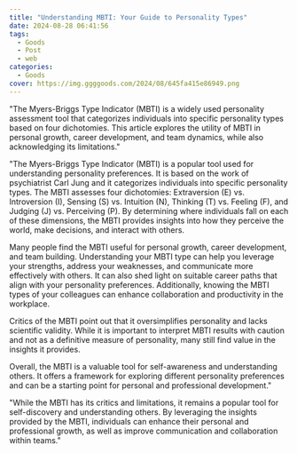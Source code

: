 ```yaml
---
title: "Understanding MBTI: Your Guide to Personality Types"
date: 2024-08-28 06:41:56
tags:
  - Goods
  - Post
  - web
categories:
  - Goods
cover: https://img.ggggoods.com/2024/08/645fa415e86949.png
---
```


"The Myers-Briggs Type Indicator (MBTI) is a widely used personality assessment tool that categorizes individuals into specific personality types based on four dichotomies. This article explores the utility of MBTI in personal growth, career development, and team dynamics, while also acknowledging its limitations."

"The Myers-Briggs Type Indicator (MBTI) is a popular tool used for understanding personality preferences. It is based on the work of psychiatrist Carl Jung and it categorizes individuals into specific personality types. The MBTI assesses four dichotomies: Extraversion (E) vs. Introversion (I), Sensing (S) vs. Intuition (N), Thinking (T) vs. Feeling (F), and Judging (J) vs. Perceiving (P). By determining where individuals fall on each of these dimensions, the MBTI provides insights into how they perceive the world, make decisions, and interact with others.

Many people find the MBTI useful for personal growth, career development, and team building. Understanding your MBTI type can help you leverage your strengths, address your weaknesses, and communicate more effectively with others. It can also shed light on suitable career paths that align with your personality preferences. Additionally, knowing the MBTI types of your colleagues can enhance collaboration and productivity in the workplace.

Critics of the MBTI point out that it oversimplifies personality and lacks scientific validity. While it is important to interpret MBTI results with caution and not as a definitive measure of personality, many still find value in the insights it provides.

Overall, the MBTI is a valuable tool for self-awareness and understanding others. It offers a framework for exploring different personality preferences and can be a starting point for personal and professional development."

"While the MBTI has its critics and limitations, it remains a popular tool for self-discovery and understanding others. By leveraging the insights provided by the MBTI, individuals can enhance their personal and professional growth, as well as improve communication and collaboration within teams."
